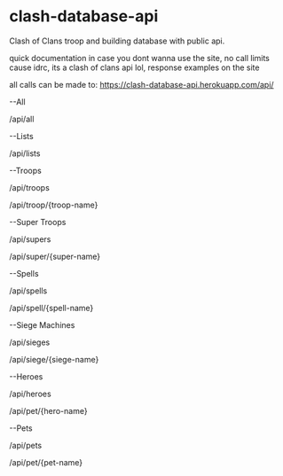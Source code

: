 # clash-database-api
Clash of Clans troop and building database with public api.

quick documentation in case you dont wanna use the site,
no call limits cause idrc, its a clash of clans api lol,
response examples on the site

all calls can be made to: https://clash-database-api.herokuapp.com/api/

--All

/api/all

--Lists

/api/lists

--Troops

/api/troops

/api/troop/{troop-name}

--Super Troops

/api/supers

/api/super/{super-name}

--Spells

/api/spells

/api/spell/{spell-name}

--Siege Machines

/api/sieges

/api/siege/{siege-name}

--Heroes

/api/heroes

/api/pet/{hero-name}

--Pets

/api/pets

/api/pet/{pet-name}
